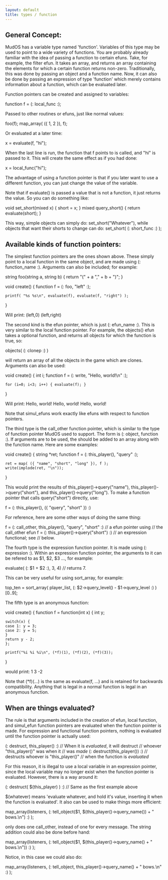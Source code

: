 ```yaml
---
layout: default
title: types / function
---
```



General Concept:
----------------

MudOS has a variable type named 'function'.  Variables of this type may
be used to point to a wide variety of functions.  You are probably already
familiar with the idea of passing a function to certain efuns.  Take, for
example, the filter efun.  It takes an array, and returns an array containing
the elements for which a certain function returns non-zero.  Traditionally,
this was done by passing an object and a function name.  Now, it can also
be done by passing an expression of type 'function' which merely contains
information about a function, which can be evaluated later.

Function pointers can be created and assigned to variables:

function f = (: local_func :);

Passed to other routines or efuns, just like normal values:

foo(f);  map_array( ({ 1, 2 }), f);

Or evaluated at a later time:

x = evaluate(f, "hi");

When the last line is run, the function that f points to is called, and "hi"
is passed to it.  This will create the same effect as if you had done:

x = local_func("hi");

The advantage of using a function pointer is that if you later want to
use a different function, you can just change the value of the variable.

Note that if evaluate() is passed a value that is not a function, it just
returns the value.  So you can do something like:

void set_short(mixed x) { short = x; }
mixed query_short() { return evaluate(short); }

This way, simple objects can simply do: set_short("Whatever"), while objects
that want their shorts to change can do: set_short( (: short_func :) ); 



Available kinds of function pointers:
-------------------------------------

The simplest function pointers are the ones shown above.  These simply
point to a local function in the same object, and are made using 
(: function_name :).  Arguments can also be included; for example:

string foo(string a, string b) {
    return "(" + a "," + b + ")";
}

void create() {
    function f = (: foo, "left" :);

    printf( "%s %s\n", evaluate(f), evaluate(f, "right") );
}

Will print: (left,0) (left,right)


The second kind is the efun pointer, which is just (: efun_name :).  This
is very similar to the local function pointer.  For example, the objects()
efun takes a optional function, and returns all objects for which the
function is true, so:

objects( (: clonep :) )

will return an array of all the objects in the game which are clones.
Arguments can also be used:

void create() {
    int i;
    function f = (: write, "Hello, world!\n" :);

    for (i=0; i<3; i++) { evaluate(f); }
}

Will print:
Hello, world!
Hello, world!
Hello, world!

Note that simul_efuns work exactly like efuns with respect to function
pointers.



The third type is the call_other function pointer, which is similar to the
type of function pointer MudOS used to support.  The form is 
(: object, function :).  If arguments are to be used, the should be added
to an array along with the function name.  Here are some examples:

void create()
{
    string *ret;
    function f = (: this_player(), "query" :);    

    ret = map( ({ "name", "short", "long" }), f );     
    write(implode(ret, "\n"));
}

This would print the results of this_player()->query("name"), 
this_player()->query("short"), and this_player()->query("long").
To make a function pointer that calls query("short") directly, use:

f = (: this_player(), ({ "query", "short" }) :)

For reference, here are some other ways of doing the same thing:

f = (: call_other, this_player(), "query", "short" :)  // a efun pointer using
    // the call_other efun
f = (: this_player()->query("short") :) // an expression functional; see
    // below.



The fourth type is the expression function pointer.  It is made using
(: expression :).  Within an expression function pointer, the arguments
to it can be refered to as $1, $2, $3 ..., for example:

evaluate( (: $1 + $2 :), 3, 4)  // returns 7.

This can be very useful for using sort_array, for example:

top_ten = sort_array( player_list, 
	  (: $2->query_level() - $1->query_level :) )[0..9];


The fifth type is an anonymous function:

void create() {
    function f = function(int x) {
    int y;

    switch(x) {
    case 1: y = 3;
    case 2: y = 5;
    }
    return y - 2;
    };

    printf("%i %i %i\n", (*f)(1), (*f)(2), (*f)(3));
}

would print: 1 3 -2

Note that (*f)(...) is the same as evaluate(f, ...) and is retained for
backwards compatibility.  Anything that is legal in a normal function is
legal in an anonymous function.


When are things evaluated?
--------------------------

The rule is that arguments included in the creation of efun, local function,
and simul_efun function pointers are evaluated when the function pointer is
made.  For expression and functional function pointers, nothing is evaluated
until the function pointer is actually used:

(: destruct, this_player() :)  // When it is *evaluated*, it will destruct
    // whoever "this_player()" was when it 
    // was *made*
(: destruct(this_player()) :)  // destructs whoever is "this_player()"
    // when the function is *evaluated*

For this reason, it is illegal to use a local variable in an expression
pointer, since the local variable may no longer exist when the function
pointer is evaluated.  However, there is a way around it:

(: destruct( $(this_player) ) :) // Same as the first example above

$(whatever) means 'evaluate whatever, and hold it's value, inserting it
when the function is evaluated'.  It also can be used to make things more
efficient:

map_array(listeners, 
    (: tell_object($1, $(this_player()->query_name()) + " bows.\n") :) );

only does one call_other, instead of one for every message.  The string
addition could also be done before hand:

map_array(listeners, 
    (: tell_object($1, $(this_player()->query_name() + " bows.\n")) :) );

Notice, in this case we could also do:

map_array(listeners, 
    (: tell_object, this_player()->query_name() + " bows.\n" :) );


